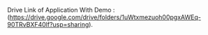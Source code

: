 Drive Link of Application With Demo : (https://drive.google.com/drive/folders/1uWtxmezuoh00pgxAWEq-90TRvBXF40lf?usp=sharing).
